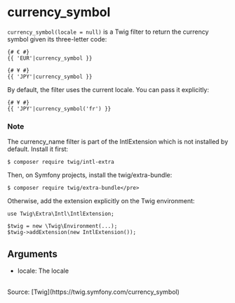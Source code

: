 # currency_symbol

`currency_symbol(locale = null)` is a Twig filter to return the currency symbol given its three-letter code:

```twig
{# € #}
{{ 'EUR'|currency_symbol }}
```

```twig
{# ¥ #}
{{ 'JPY'|currency_symbol }}
```

By default, the filter uses the current locale. You can pass it explicitly:
<br>
```twig
{# ¥ #}
{{ 'JPY'|currency_symbol('fr') }}
```

### Note</strong>
The currency_name filter is part of the IntlExtension which is not installed by default. Install it first:

```
$ composer require twig/intl-extra
```

Then, on Symfony projects, install the twig/extra-bundle:

```
$ composer require twig/extra-bundle</pre>
```

Otherwise, add the extension explicitly on the Twig environment:

```
use Twig\Extra\Intl\IntlExtension;

$twig = new \Twig\Environment(...);
$twig->addExtension(new IntlExtension());
```

## Arguments
- locale: The locale

<br>
Source: [Twig](https://twig.symfony.com/currency_symbol)
